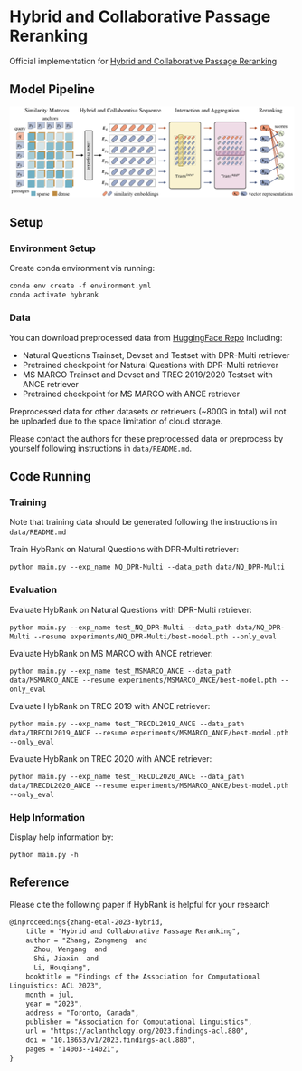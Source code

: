 # Hybrid and Collaborative Passage Reranking

Official implementation for [Hybrid and Collaborative Passage Reranking](https://aclanthology.org/2023.findings-acl.880)

## Model Pipeline

![model-pipeline](model-pipeline.png)

## Setup

### Environment Setup

Create conda environment via running:
```shell
conda env create -f environment.yml
conda activate hybrank
```

### Data

You can download preprocessed data from [HuggingFace Repo](https://huggingface.co/datasets/ustc-zhangzm/HybRank) including:
* Natural Questions Trainset, Devset and Testset with DPR-Multi retriever
* Pretrained checkpoint for Natural Questions with DPR-Multi retriever
* MS MARCO Trainset and Devset and TREC 2019/2020 Testset with ANCE retriever
* Pretrained checkpoint for MS MARCO with ANCE retriever

Preprocessed data for other datasets or retrievers (~800G in total) will not be uploaded due to the space limitation of cloud storage. 

Please contact the authors for these preprocessed data or preprocess by yourself following instructions in `data/README.md`.

## Code Running

### Training

Note that training data should be generated following the instructions in `data/README.md`

Train HybRank on Natural Questions with DPR-Multi retriever:
```shell
python main.py --exp_name NQ_DPR-Multi --data_path data/NQ_DPR-Multi
```

### Evaluation

Evaluate HybRank on Natural Questions with DPR-Multi retriever:
```shell
python main.py --exp_name test_NQ_DPR-Multi --data_path data/NQ_DPR-Multi --resume experiments/NQ_DPR-Multi/best-model.pth --only_eval
```

Evaluate HybRank on MS MARCO with ANCE retriever:
```shell
python main.py --exp_name test_MSMARCO_ANCE --data_path data/MSMARCO_ANCE --resume experiments/MSMARCO_ANCE/best-model.pth --only_eval
```

Evaluate HybRank on TREC 2019 with ANCE retriever:
```shell
python main.py --exp_name test_TRECDL2019_ANCE --data_path data/TRECDL2019_ANCE --resume experiments/MSMARCO_ANCE/best-model.pth --only_eval
```

Evaluate HybRank on TREC 2020 with ANCE retriever:
```shell
python main.py --exp_name test_TRECDL2020_ANCE --data_path data/TRECDL2020_ANCE --resume experiments/MSMARCO_ANCE/best-model.pth --only_eval
```

### Help Information

Display help information by:
```shell
python main.py -h
```

## Reference
Please cite the following paper if HybRank is helpful for your research
```
@inproceedings{zhang-etal-2023-hybrid,
    title = "Hybrid and Collaborative Passage Reranking",
    author = "Zhang, Zongmeng  and
      Zhou, Wengang  and
      Shi, Jiaxin  and
      Li, Houqiang",
    booktitle = "Findings of the Association for Computational Linguistics: ACL 2023",
    month = jul,
    year = "2023",
    address = "Toronto, Canada",
    publisher = "Association for Computational Linguistics",
    url = "https://aclanthology.org/2023.findings-acl.880",
    doi = "10.18653/v1/2023.findings-acl.880",
    pages = "14003--14021",
}
```
